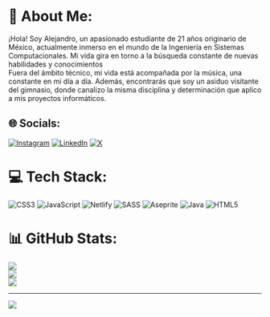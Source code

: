 # 💫 About Me:
¡Hola! Soy Alejandro, un apasionado estudiante de 21 años originario de México, actualmente inmerso en el mundo de la Ingeniería en Sistemas Computacionales. Mi vida gira en torno a la búsqueda constante de nuevas habilidades y conocimientos<br>Fuera del ámbito técnico, mi vida está acompañada por la música, una constante en mi día a día. Además, encontrarás que soy un asiduo visitante del gimnasio, donde canalizo la misma disciplina y determinación que aplico a mis proyectos informáticos.<br>


## 🌐 Socials:
[![Instagram](https://img.shields.io/badge/Instagram-%23E4405F.svg?logo=Instagram&logoColor=white)](https://instagram.com/@alex_ep11) [![LinkedIn](https://img.shields.io/badge/LinkedIn-%230077B5.svg?logo=linkedin&logoColor=white)](https://linkedin.com/in/alejandro-estrada-ponce-6660302b4) [![X](https://img.shields.io/badge/X-black.svg?logo=X&logoColor=white)](https://x.com/@AlexEP_11) 

# 💻 Tech Stack:
![CSS3](https://img.shields.io/badge/css3-%231572B6.svg?style=for-the-badge&logo=css3&logoColor=white) ![JavaScript](https://img.shields.io/badge/javascript-%23323330.svg?style=for-the-badge&logo=javascript&logoColor=%23F7DF1E) ![Netlify](https://img.shields.io/badge/netlify-%23000000.svg?style=for-the-badge&logo=netlify&logoColor=#00C7B7) ![SASS](https://img.shields.io/badge/SASS-hotpink.svg?style=for-the-badge&logo=SASS&logoColor=white) ![Aseprite](https://img.shields.io/badge/Aseprite-FFFFFF?style=for-the-badge&logo=Aseprite&logoColor=#7D929E) ![Java](https://img.shields.io/badge/java-%23ED8B00.svg?style=for-the-badge&logo=openjdk&logoColor=white) ![HTML5](https://img.shields.io/badge/html5-%23E34F26.svg?style=for-the-badge&logo=html5&logoColor=white)
# 📊 GitHub Stats:
![](https://github-readme-stats.vercel.app/api?username=AlexEP11&theme=dark&hide_border=false&include_all_commits=false&count_private=false)<br/>
![](https://github-readme-streak-stats.herokuapp.com/?user=AlexEP11&theme=dark&hide_border=false)<br/>
![](https://github-readme-stats.vercel.app/api/top-langs/?username=AlexEP11&theme=dark&hide_border=false&include_all_commits=false&count_private=false&layout=compact)

---
[![](https://visitcount.itsvg.in/api?id=AlexEP11&icon=1&color=12)](https://visitcount.itsvg.in)

<!-- Proudly created with GPRM ( https://gprm.itsvg.in ) -->
